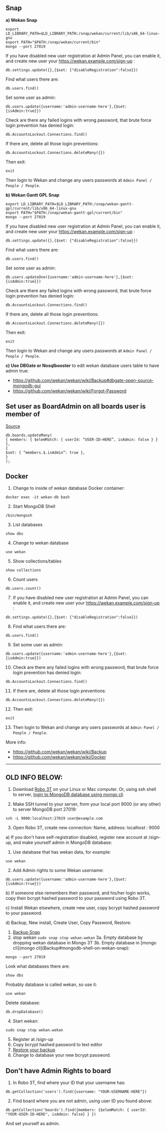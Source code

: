 ## Snap

**a) Wekan Snap**
```
export LD_LIBRARY_PATH=$LD_LIBRARY_PATH:/snap/wekan/current/lib/x86_64-linux-gnu
export PATH="$PATH:/snap/wekan/current/bin"
mongo --port 27019
```
If you have disabled new user registration at Admin Panel, you can enable it, and create new user your https://wekan.example.com/sign-up :
```
db.settings.update({},{$set: {"disableRegistration":false}})
```
Find what users there are:
```
db.users.find()
```
Set some user as admin:
```
db.users.update({username:'admin-username-here'},{$set:{isAdmin:true}})
```
Check are there any failed logins with wrong password, that brute force login prevention has denied login:
```
db.AccountsLockout.Connections.find()
```
If there are, delete all those login preventions:
```
db.AccountsLockout.Connections.deleteMany({})
```
Then exit:
```
exit
```
Then login to Wekan and change any users passwords at `Admin Panel / People / People`.

**b) Wekan Gantt GPL Snap**
```
export LD_LIBRARY_PATH=$LD_LIBRARY_PATH:/snap/wekan-gantt-gpl/current/lib/x86_64-linux-gnu
export PATH="$PATH:/snap/wekan-gantt-gpl/current/bin"
mongo --port 27019
```
If you have disabled new user registration at Admin Panel, you can enable it, and create new user your https://wekan.example.com/sign-up :
```
db.settings.update({},{$set: {"disableRegistration":false}})
```
Find what users there are:
```
db.users.find()
```
Set some user as admin:
```
db.users.updateOne({username:'admin-username-here'},{$set:{isAdmin:true}})
```
Check are there any failed logins with wrong password, that brute force login prevention has denied login:
```
db.AccountsLockout.Connections.find()
```
If there are, delete all those login preventions:
```
db.AccountsLockout.Connections.deleteMany({})
```
Then exit:
```
exit
```

Then login to Wekan and change any users passwords at `Admin Panel / People / People`.

**c) Use DBGate or Nosqlbooster** to edit wekan database users table to have admin true:
- https://github.com/wekan/wekan/wiki/Backup#dbgate-open-source-mongodb-gui
- https://github.com/wekan/wekan/wiki/Forgot-Password

## Set user as BoardAdmin on all boards user is member of

[Source](https://github.com/wekan/wekan/issues/2413#issuecomment-1239249563)

```
db.boards.updateMany(
{ members: { $elemMatch: { userId: “USER-ID-HERE”, isAdmin: false } } },
{
$set: { “members.$.isAdmin”: true },
}
);
```

## Docker 

1. Change to inside of wekan database Docker container:
```
docker exec -it wekan-db bash
```
2. Start MongoDB Shell
```
/bin/mongosh
```
3. List databases
```
show dbs
```
4. Change to wekan database
```
use wekan
```
5. Show collections/tables
```
show collections
```
6. Count users
```
db.users.count()
```
7. If you have disabled new user registration at Admin Panel, you can enable it, and create new user your https://wekan.example.com/sign-up :
```
db.settings.update({},{$set: {"disableRegistration":false}})
```
8. Find what users there are:
```
db.users.find()
```
9. Set some user as admin:
```
db.users.update({username:'admin-username-here'},{$set:{isAdmin:true}})
```
10. Check are there any failed logins with wrong password, that brute force login prevention has denied login:
```
db.AccountsLockout.Connections.find()
```
11. If there are, delete all those login preventions:
```
db.AccountsLockout.Connections.deleteMany({})
```
12. Then exit:
```
exit
```
13. Then login to Wekan and change any users passwords at `Admin Panel / People / People`.

More info:
- https://github.com/wekan/wekan/wiki/Backup
- https://github.com/wekan/wekan/wiki/Docker

***


## OLD INFO BELOW:

1) Download [Robo 3T](https://robomongo.org) on your Linux or Mac computer. Or, using ssh shell to server, [login to MongoDB database using mongo cli](Backup#mongodb-shell-on-wekan-snap)

2) Make SSH tunnel to your server, from your local port 9000 (or any other) to server MongoDB port 27019:
```
ssh -L 9000:localhost:27019 user@example.com
```
3) Open Robo 3T, create new connection: Name, address: localhost : 9000 

a) If you don't have self-registration disabled, register new account at /sign-up, and make yourself admin in MongoDB database:

1) Use database that has wekan data, for example:
```
use wekan
```
2) Add Admin rights to some Wekan username:
```
db.users.update({username:'admin-username-here'},{$set:{isAdmin:true}})
```

b) If someone else remembers their password, and his/her login works, copy their bcrypt hashed password to your password using Robo 3T.

c) Install Wekan elsewhere, create new user, copy bcrypt hashed password to your password.

d) Backup, New install, Create User, Copy Password, Restore:

1. [Backup Snap](https://github.com/wekan/wekan-snap/wiki/Backup-and-restore)
2. stop wekan `sudo snap stop wekan.wekan`
3a. Empty database by dropping wekan database in Mongo 3T
3b. Empty database in [mongo cli](mongo cli](Backup#mongodb-shell-on-wekan-snap):
```
mongo --port 27019
```
Look what databases there are:
```
show dbs
```
Probably database is called wekan, so use it:
```
use wekan
```
Delete database:
```
db.dropDatabase()
```
4. Start wekan:
```
sudo snap stop wekan.wekan
```
5. Register at /sign-up
6. Copy bcrypt hashed password to text editor
7. [Restore your backup](https://github.com/wekan/wekan-snap/wiki/Backup-and-restore)
8. Change to database your new bcrypt password.

## Don't have Admin Rights to board

1. In Robo 3T, find where your ID that your username has:
```
db.getCollection('users').find({username: "YOUR-USERNAME-HERE"})
```
2. Find board where you are not admin, using user ID you found above:
```
db.getCollection('boards').find({members: {$elemMatch: { userId: "YOUR-USER-ID-HERE", isAdmin: false} } })
```
And set yourself as admin.